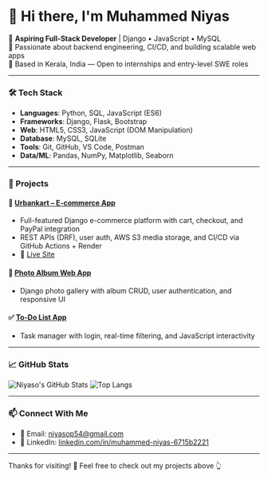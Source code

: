 # 👋 Hi there, I'm Muhammed Niyas

🎯 **Aspiring Full-Stack Developer** | Django • JavaScript • MySQL  
🌱 Passionate about backend engineering, CI/CD, and building scalable web apps  
📍 Based in Kerala, India — Open to internships and entry-level SWE roles

---

### 🛠 Tech Stack

- **Languages**: Python, SQL, JavaScript (ES6)
- **Frameworks**: Django, Flask, Bootstrap
- **Web**: HTML5, CSS3, JavaScript (DOM Manipulation)
- **Database**: MySQL, SQLite
- **Tools**: Git, GitHub, VS Code, Postman
- **Data/ML**: Pandas, NumPy, Matplotlib, Seaborn

---

### 🚀 Projects

#### 🛒 [Urbankart – E-commerce App](https://github.com/Niyaso/urbankart-e-commerce_app_)
- Full-featured Django e-commerce platform with cart, checkout, and PayPal integration
- REST APIs (DRF), user auth, AWS S3 media storage, and CI/CD via GitHub Actions + Render  
- 🔗 [Live Site](https://urbankart-e-commerce-app.onrender.com)

#### 📸 [Photo Album Web App](https://github.com/Niyaso/foto-album-django)
- Django photo gallery with album CRUD, user authentication, and responsive UI

#### ✅ [To-Do List App](https://github.com/Niyaso/todo-list)
- Task manager with login, real-time filtering, and JavaScript interactivity

---

### 📈 GitHub Stats

![Niyaso's GitHub Stats](https://github-readme-stats.vercel.app/api?username=Niyaso&show_icons=true&theme=default)
![Top Langs](https://github-readme-stats.vercel.app/api/top-langs/?username=Niyaso&layout=compact)

---

### 📫 Connect With Me

- 📧 Email: [niyasop54@gmail.com](mailto:niyasop54@gmail.com)  
- 🔗 LinkedIn: [linkedin.com/in/muhammed-niyas-6715b2221](https://linkedin.com/in/muhammed-niyas-6715b2221)

---

Thanks for visiting! 🙏 Feel free to check out my projects above 👆  
